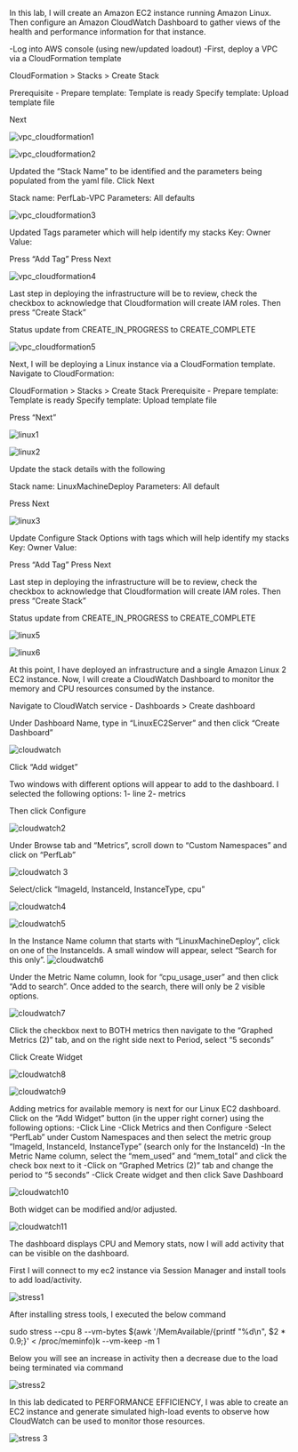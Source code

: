 In this lab, I will create an Amazon EC2 instance running Amazon Linux. Then configure an Amazon CloudWatch Dashboard to gather views of the health and performance information for that instance.

-Log into AWS console (using new/updated loadout)
-First, deploy a VPC via a CloudFormation template

CloudFormation > Stacks  > Create Stack

Prerequisite - Prepare template: Template is ready
Specify template: Upload template file

Next


![vpc_cloudformation1](https://user-images.githubusercontent.com/91057035/161576108-467d6115-636d-4907-a118-2c6e00e1d190.png)

![vpc_cloudformation2](https://user-images.githubusercontent.com/91057035/161576135-dce2753b-60e8-4a06-9aaf-1e42eb35fa41.png)




Updated the “Stack Name” to be identified and the parameters being populated from the yaml file. Click Next

Stack name: PerfLab-VPC
Parameters: All defaults

![vpc_cloudformation3](https://user-images.githubusercontent.com/91057035/161576196-3048b7b6-aee6-425d-acca-ecb59eb13dd4.png)




Updated Tags parameter which will help identify my stacks
Key: Owner
Value: <email address>

Press “Add Tag”
Press Next


![vpc_cloudformation4](https://user-images.githubusercontent.com/91057035/161576930-c5e98cc5-cf0c-4c17-ac03-64202ba44362.png)
  


Last step in deploying the infrastructure will be to review, check the checkbox to  acknowledge that Cloudformation will create IAM roles. Then press “Create Stack”

Status update from CREATE_IN_PROGRESS to CREATE_COMPLETE



![vpc_cloudformation5](https://user-images.githubusercontent.com/91057035/161577102-bd95fe99-9d04-4ae0-bd72-9675f64580c0.png)


Next, I will be deploying a Linux instance via a CloudFormation template. Navigate to CloudFormation:

CloudFormation > Stacks  > Create Stack
Prerequisite - Prepare template: Template is ready
Specify template: Upload template file

Press “Next”


![linux1](https://user-images.githubusercontent.com/91057035/161577154-f4398129-5a36-490a-b1e8-963c54cbf3d4.png)


![linux2](https://user-images.githubusercontent.com/91057035/161577172-8c451041-5d03-4988-966d-968815d8040d.png)


Update the stack details with the following

Stack name: LinuxMachineDeploy
Parameters: All default

Press Next

![linux3](https://user-images.githubusercontent.com/91057035/161577254-d9bc4332-c23e-4f77-8196-d1ab4825d994.png)

  
Update Configure Stack Options with tags which will help identify my stacks
Key: Owner
Value: <email address>

Press “Add Tag”
Press Next



Last step in deploying the infrastructure will be to review, check the checkbox to  acknowledge that Cloudformation will create IAM roles. Then press “Create Stack”

Status update from CREATE_IN_PROGRESS to CREATE_COMPLETE


![linux5](https://user-images.githubusercontent.com/91057035/161577884-594c1686-1d55-4596-9343-29983b4cb965.png)
 
![linux6](https://user-images.githubusercontent.com/91057035/161577951-c85dca65-9730-42df-99e1-8abd7286fab7.png)


At this point, I have deployed an infrastructure and a single Amazon Linux 2 EC2 instance. Now, I will create a CloudWatch Dashboard to monitor the memory and CPU resources consumed by the instance.

Navigate to CloudWatch service -  Dashboards > Create dashboard

Under Dashboard Name, type in “LinuxEC2Server” and then click “Create Dashboard”


![cloudwatch](https://user-images.githubusercontent.com/91057035/161578814-901a1822-f7c4-49cf-b8b2-6b186d494b54.png)

  

Click “Add widget”

Two windows with different options will appear to add to the dashboard. I selected the following options:
1- line
2- metrics

Then click Configure

![cloudwatch2](https://user-images.githubusercontent.com/91057035/161578864-d03dfec0-246b-4d57-914d-bd3121aea8b8.png)



Under Browse tab and  “Metrics”, scroll down to “Custom Namespaces” and click on “PerfLab”

![cloudwatch 3](https://user-images.githubusercontent.com/91057035/161578991-0e6d99a1-e5e3-4e70-b6e9-8a1c89e5a025.png)

Select/click “ImageId, InstanceId, InstanceType, cpu”

![cloudwatch4](https://user-images.githubusercontent.com/91057035/161579002-fcfecedb-3e65-427e-a923-5e685ac18ac2.png)


![cloudwatch5](https://user-images.githubusercontent.com/91057035/161579050-ca9e1366-8d1e-4e44-a0e4-b08b749a37b2.png)



In the  Instance Name column that starts with “LinuxMachineDeploy”, click on one of the InstanceIds. A small window will appear, select “Search for this only”. 
![cloudwatch6](https://user-images.githubusercontent.com/91057035/161579161-0d555a62-4025-4dd5-82c6-cf010ba17389.png)


Under the Metric Name column, look for “cpu_usage_user” and then click “Add to search”.  Once added to the search, there will only be 2 visible options.


![cloudwatch7](https://user-images.githubusercontent.com/91057035/161579205-a21b2654-f98e-43c0-9305-0c8aa5eeedf9.png)


Click the checkbox next to BOTH metrics then navigate to the “Graphed Metrics (2)” tab, and on the right side next to Period, select “5 seconds”

Click Create Widget


![cloudwatch8](https://user-images.githubusercontent.com/91057035/161579326-b346d9c4-151a-4945-b3cc-b62985ee9607.png)

![cloudwatch9](https://user-images.githubusercontent.com/91057035/161579415-1742e1ff-cfa3-4ee7-9002-6f4f68787fc0.png)




Adding metrics for available memory is next for our Linux EC2 dashboard.
Click on the “Add Widget” button (in the upper right corner) using the following options:
-Click Line
-Click Metrics and then Configure
-Select “PerfLab” under Custom Namespaces and then select the metric group “ImageId, InstanceId, InstanceType” (search only for the InstanceId)
-In the Metric Name column, select the “mem_used” and “mem_total” and click the check box next to it
-Click on “Graphed Metrics (2)” tab  and  change the period to “5 seconds” 
-Click Create widget and then click Save Dashboard

 ![cloudwatch10](https://user-images.githubusercontent.com/91057035/161579525-f3dcb728-8b68-47b3-a972-d76399fc4a96.png)


Both widget can be modified and/or adjusted.

![cloudwatch11](https://user-images.githubusercontent.com/91057035/161579715-56d9ebe4-c0b4-4b46-88ba-7b1631df92e7.png)

  
  
The dashboard displays CPU and Memory stats, now I will add activity that can be visible on the dashboard.

First I will connect to my ec2 instance via Session Manager and install tools to add load/activity.


![stress1](https://user-images.githubusercontent.com/91057035/161579769-3d81d096-cdf0-4126-9fac-29fb8eb6be8d.png)




After installing stress tools, I executed the below command

sudo stress --cpu 8 --vm-bytes $(awk '/MemAvailable/{printf "%d\n", $2 * 0.9;}' < /proc/meminfo)k --vm-keep -m 1


Below you will see an increase in activity then a decrease due to the load being terminated via command


![stress2](https://user-images.githubusercontent.com/91057035/161579920-3d97d9ca-39ba-44b3-a1c6-6877e7d4bf31.png)


In this lab dedicated to PERFORMANCE EFFICIENCY, I was able to create an EC2 instance and generate simulated high-load events to observe how CloudWatch can be used to monitor those resources. 

![stress 3](https://user-images.githubusercontent.com/91057035/161579963-470f8591-388f-4822-a3a6-a447120e4364.png)
